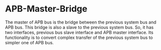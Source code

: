 # APB-Master-Bridge
The master of APB bus is the bridge between the previous system bus and APB bus. This bridge is also a slave to the previous system bus. So, it has two interfaces, previous bus slave interface and APB master interface. Its functionality is to convert complex transfer of the previous system bus to simpler one of APB bus.
